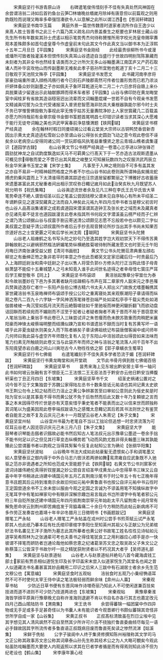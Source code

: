 <!-- { "loadSidebar": true } -->
　　宋黄庭坚行书游青原山诗
　　右碑遣笔俊伟惜刻手不佳有失真处然风神固在余尝谓涪翁二诗如后首钓鱼台云笋□林塘晚丝缗嵗月除绰有唐意但以前篇观之则用韵既险而说理又晦率多牵强饾凑欲令人以意解之此所以谓江西也【苍润轩碑跋】
　　宋黄庭坚书南华玉篇
　　黄庭外景一篇世传魏晋时道家者流所作自王逸少以来髙人胜士皆善书之此三十六篇乃其义疏名曰内景盖飬生之枢要也芗林居士藏山谷先生所书有年数矣其孙士虎逺以相示笔势秀杰何待称賛惟所用字校光尧皇帝赐寜夀观本差殊颇多如首句虚皇尊今作虚皇前末句此其文今作此真文当以御书本为正淳熙十五年二月旦日【平园集】
　　宋黄庭坚书金刚经
　　此经最贵徐柳所书今或漫或燔所可致者独灌溪本但恨传刻失真耳山谷遗迹自当盛行于世故四明别驾陈篆藏而未刻者为其非全书也然经复语类而次之计所欠无多山谷翰墨满江南匡庐又产药石取诸人而补华衮攻他山而传副墨斯无难矣此孝子慈孙所宜勉也乾道丁亥十二月二十三日敬观于天池院文殊亭【平园集】
　　宋黄庭坚书发愿文
　　此书藏河南李彦将家豪劲端重所谓入顔杨鸿鴈行者今已刻石庐陵郡斋然可传者位置形势而已若乃浓淡纤妍体备众妙则副墨之子亦如佩夫子象环耳乾道元年二月二十六日彦将自赣上来仆具脱粟请少留遂出示此轴献豚蹄而得禾车者邪【平园集】山谷与佛印防在黄龙晦堂室中闻桂芗有省故其造诣穏宻迥出流辈而文词翰墨焜燿一世若不自有今观亲书发愿文精诚眞切誓为众生代受诸报深入普贤悲智愿海非防具大乗根器孰能尔邪今时士夫不务已学惟訾佛毁敎为事视此寜无愧乎姑苏无量夀院净妙上人家世寳藏几二百载盖亦愿力所持哉前有金章宗瘦书金御书筌题首尾明昌七印钳识读者当求其深心大愿难于能行无徒夸词翰之美也洪武甲寅春前浄慈懐渭题【铁网瑚】
　　宋黄庭坚书楞严经真迹
　　余在翰林时暇日同曼硕揭公过看云堂吴大宗师以古铜鸭焚香尝新杏因出示黄太史真迹适松雪赵公亦至谓山谷公得张长史圆劲飞动之意今观此卷信不诬矣余以老病空山安得同诸公同一赏玩即临风执笔益重懐贤之思云青城山樵者虞集谨识【道园学古録】
　　右山谷黄文节公书楞严经眞迹一卷潜心兰亭进以钟张锋芒圆劲犹神龙之自试韵度飘逸如天马不可羁黄公行髙天下于一艺亦造古法观斯遗墨从可概见宗得敬而爱之不啻已出其风裁之峻整又可知展玩数四为之叹服洪武丙辰立秋金华宋濓书玉堂之署【宋学士集】
　　凡事至于入神之境则自不可多有盖其发之亦自不易非一时精神超然格度之外者不尔也山谷书如此卷则眞所谓神品矣捕龙蛇搏虎豹乗风霆而上下太清谁得而袭其踪迹也汪宗道居留都繁丽之下博雅好古收蓄唐宋遗墨甚富此其尤秘重者间出相示赏叹弥日輙记嵗月如此治癸亥秋九月既望苏人祝允明书【祝氏集略】
　　山谷眞迹流世者余及见凡三种在李氏王氏华氏皆大草笔势牵连不絶人谓皆绍圣以后之笔盖公尝因钱穆父谓未见自序帖心有所未平绍圣二年谪黔获见之遂深契藏真之法而自入神矣此元祐九年四月戊申书者当是穆父初言时也山谷人品髙诣集诸家之成若虞道园宋潜溪谓其造钟王及张长史之域而未及藏真者亦见诸先辈不徒言也道园跋漫言此卷未指其所书何段文字潜溪虽云楞严经而子仁辨之谓乃清公颂据山谷与叔震手劄云寄送清公颂颇见志愿不忘般若中也以颇见二字似美叔震之意疑乎清公颂叔震所作者后云手抄去观音賛论所抄当出其手书尚未知果否宗道好古之士宜更覈之可矣后学长洲沈周【瑚网】
　　宋黄庭坚书头陀賛
　　山谷老人祖瘗鹤之名书写头陀之妙句乃至逸其姓字岂大观初禁天下不得传苏黄辞翰故削之以避祸邪然楷法姸媚笔势纵横絶胜菊坡待制所藏发愿文也时至元壬午阳月晦日济南张谦受益父题【清河书画舫】
　　黄文节公书头陀賛荘肃典重左顔右柳览之有垂绅正笏之象非若平时率意之作也此吾郷吴文定家旧藏后归一时贵最后乃入上海顾廷尉汝和斋中廷尉之子出以售人将营负郭仆方修头陀行正当购此惜子母青蚨萧瑟不能偿十五秦城楚人之弓未知竟入谁手此间世名迹得之者幸毋惜七寳庄严耳后学王穉登敬书【同上】
　　宋黄庭坚书布袋颂
　　黄涪翁起豫章分寜筮仕为泰和令故翁墨妙在下邑为多其著者缺月挂疎桐与市声在耳二章家传人翫宋元之季邑罹兵燹眞迹逸存亡者什一东阳卢岳伯公博古精六书太夫人郑出义门故族尤嗜墨翰携其家世藏涪翁书玉泉皓禅师布袋颂手授公公珍之重离寝处其来观察潮阳子章请得而纵观之卷凡二百九十六字缺一字风神洒荡笔锋苍劲端严处如梁松亭亭千载尖秃处如渇伽兽棱棱一角沉莹如孤月流天而云絶翳嗟驻如千里驰坂而神更闲鎗折翻飞而欲动盘诘回聨而若续宛而不媚刚而不涩至于抝者让者疑者掬者不离于晋而不局于晋窃意宋人笔翁当称上乗翁手书此卷已入三昧尝试评之朱苍痩而色未腴苏敦重而肉稍肥米襄阳豪而神锋太峻蔡端明整而结搆似踈乃宣和书谱遗翁不録而当时复有苏黄写坏一语嗟乎此非夏虫疑氷则美女入而下陈者嫉矣子章读佛祖统记布袋唐僧客闽中或问师年几何师曰我此袋与虚空齐年师既化复有人见于东阳山中涪翁颂此似得尝如来法味而笔力扫素无所触娆则此卷又当与此袋齐年而师之神与涪翁之笔流落人间千百年不出东阳竟望赤岩白鹿之间山川爽垲古今人物徃徃依之邪【郭子章蠙衣生蜀草】
　　宋黄庭坚行书七佛偈
　　右遣笔纎刻手不佳失真多学者恐流于媚【苍润轩碑跋】
　　宋黄庭坚行书黄龙晦堂和尚开堂疏
　　文节此书骨月俱到胜七佛偈百倍【苍润轩碑跋】
　　宋黄庭坚草书
　　昙秀来海上见东坡出黔安居士草书一轴问此书如何坡云张融有言不恨臣无二王法恨二王无臣法吾于黔安亦云他日黔安当捧腹轩渠也丁丑正月四日【东坡集】
　　宋黄庭坚草书千文
　　绍圣史祸诸公置对之词今皆不见于文集独尝于苏魏公家得陆左丞书十数条皆诋元祐语也其间记黄太史欲书王荆公勿令上知之帖而已力沮止之黄公争辨甚苦至曰审如公意则此为佞史矣是时陆为官长以是其事竟不得书而黄公犹不免于后咎然而后此又数十年乃复頼彼之言而事之本末因得尽传扵世是亦有天意矣惜乎秉史笔者不能表而出之以信来世而顾独称其词笔以为盛美因观此卷李端叔跋语为之感慨太息輙记其后若其书法则世之有鉴赏者自能言之故不复及云庆元己未十一月既望云谷老人朱熹记【朱子文集】
　　宋黄庭坚宜州帖
　　山谷宜州书最为老笔自不当以工拙论但追想一时忠贤流落为可叹耳云谷老人因览窃识庆元己未三月八日【朱子文集】
　　宋黄庭坚大字
　　能鼓琴者识琴能击劔者识劔故必能书然后知古人笔法叔元出示豫章公墨迹一卷余手拙不能书何足以识之但见其行草变态纵横势若飞动而风韵尤胜非得夫翰墨三昧其孰能臻此公尝谓蓄书者以韵观之当得其髣髴今反复此帖知公言为确论【张纲华阳集】
　　宋黄庭坚伏波帖
　　山谷晩年书法大成如此帖豪髪无遗恨矣心手和调笔墨又如人意譬泰豆之御内得于中外合马志六辔沃若两骖如舞鸾肃雍自应武象既不入驰驱之范亦非诡遇者之所知也范成大至能题于此【铁网瑚】右黄文节公书刘賔客伏波词诗雄伟絶伦真得折钗屋漏之妙公尝自言绍圣甲戌黄龙山中忽得草书三昧又云自喜中年字书稍进此诗建中靖国元年五月乙亥荆南沙尾书于时公年五十有七正晚年得意书且题其后云持到淮南示余故旧何如元祐中黄鲁直书也按公自评元祐中书云徃时王定国尝道余书不工余未尝以服由今观之定国之言诚为不谬盖用笔不知擒纵故字中无笔耳字中有笔如禅家句中有眼非深解宗趣岂易言哉此书岂所谓字中有笔者邪公元符三年自贬所放还建中靖国元年四月抵荆南崇寜元年始赴太平凡留荆南十阅月常有解免恩命状云到荆州即苦痈疽发于背脇毒痛二十余日今方稍防而此帖云新病疡不可多作劳正发奏旹也嘉靖十年辛卯冬腊月三日徴明书【书画题跋记】
　　宋黄庭坚赠笔工严永帖
　　山谷老人赠笔工严永帖盖在戎州时公尝手书煎茶赋云试严永笔即其人也此纸乃摹本后有杜氏绾印章绾字季阳仕至知英州其祖父与正献公为兄弟绾好法书名畵见王洋子渤所为墓志此其所摹者也黄公好书故笔工姓名徃徃见诗帖如元道寜吴希照林为之张通辈可考也夫善书之得佳笔犹良工之用利器应心顺手是亦一快彼谓不择笔而妍防者岂通论哉他如蔡忠恵之纪诸葛渐苏文忠之取吴政父子朱文公之称蔡藻三公皆深于书故尔吁一技之精犹获附贤者以不朽况其大者乎【吴师道礼部集】
　　宋黄庭坚与赵景道帖
　　山谷老人与赵景道帖幷絶句八首今藏海虞钱工部士家前有贾丞相似道恱生印及长字印盖宋末尝入似道家恱生乃其堂名也闻之昔人似道藏法书名畵甚富其妙品輙用二印识之后宋人三跋中有石湖居士者余乡先生范文穆公也【寓意编】
　　宋黄庭坚食时五观帖
　　涪翁食时五观乃小乗经觕语耳然不可不时使何太宰王侍中读之笔法极轻弱而鲜余味【弇州山人藁】
　　宋秦观草书帖
　　少防近日草书便有东晋风味作诗増奇丽乃知此人不可使闲遂兼百技矣技进而道不进则不可少防乃技道两进也【东坡集】
　　宋秦观帖
　　黄豫章秦淮海皆学顔平原眞行豫章晚尤自称许淮海则退避不肯以书自名亦各行其志也嘉定改元四月己酉山隂陆防书【渭南集】
　　宋王诜书
　　余尝得蕃锦一幅团窠中作四异物或无手足或多手足甚奇怪以为书囊人未有能识者今观晋卿行书颇似蕃锦其竒怪非世所学自成一家【山谷集】
　　宋黄正叔书
　　正叔髙标清致虽在烈日尘埃中见其字想见其人清风飒然不召自至然其少所许可介洁不挠独扵鲁直委曲倾尽每见一语必手録故因其字所流传者多鲁直语正叔既病目废而鲁直死矣读之惨然流涕【姑溪集】
　　宋鲜于侁帖
　　公字子骏阆中人终于集贤修撰知陈州裕陵称其文学司马文正公称其政事苏文忠公称其词章泰山孙先生称其经术公之为人大略可覩矣今观此帖虽防戏翰墨而大要使人内观返照以求其在巳者学者循是而有得焉则知此诗不但为纪老设也【鹤山集】
　　宋李康年篆心经
